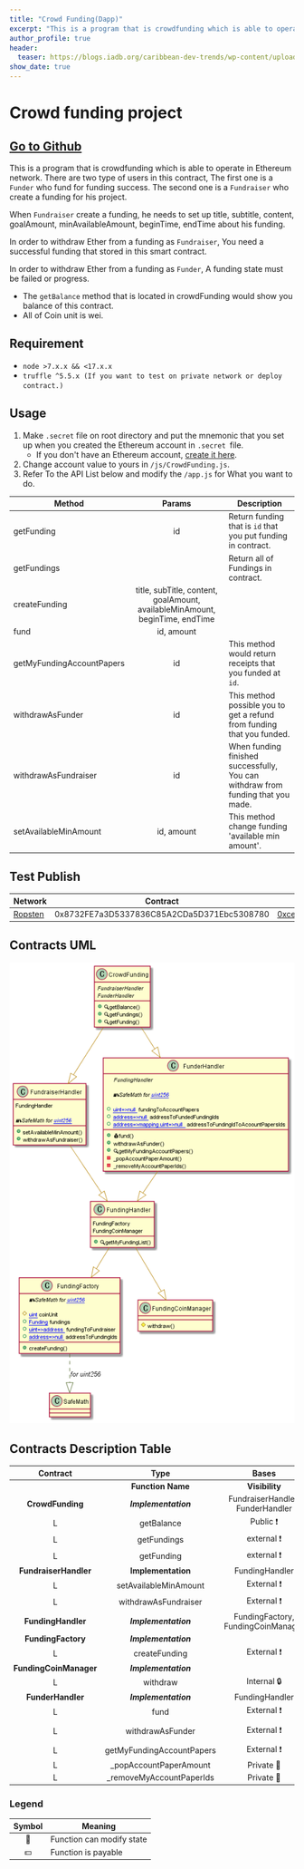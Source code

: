 ```yaml
---
title: "Crowd Funding(Dapp)"
excerpt: "This is a program that is crowdfunding which is able to operate in Ethereum network. There are two type  of users in this contract, The first one is a `Funder` who fund for funding success. The second one is a `Fundraiser` who create a funding for his project."
author_profile: true
header:
  teaser: https://blogs.iadb.org/caribbean-dev-trends/wp-content/uploads/sites/34/2017/12/Blockchain1.jpg
show_date: true
---
```

# Crowd funding project

## [Go to Github](https://github.com/0vollov0/crowd-funding/tree/master)


This is a program that is crowdfunding which is able to operate in Ethereum network. There are two type  of users in this contract, The first one is a `Funder` who fund for funding success. The second one is a `Fundraiser` who create a funding for his project.

When `Fundraiser` create a funding, he needs to set up title, subtitle, content, goalAmount, minAvailableAmount, beginTime, endTime about his funding.

In order to withdraw Ether from a funding as `Fundraiser`, You need a successful funding that stored in this smart contract.

In order to withdraw Ether from a funding as `Funder`, A funding state must be failed or progress.

* The `getBalance` method that is located in crowdFunding would show you balance of this contract.
* All of Coin unit is wei.

## Requirement

* `node >7.x.x && <17.x.x`
* `truffle ^5.5.x (If you want to test on private network or deploy contract.)`


## Usage

1. Make `.secret` file on root directory and put the mnemonic that you set up when you created the Ethereum account in `.secret `file.
    * If you don't have an Ethereum account, [create it here](https://metamask.io/).
2. Change account value to yours in `/js/CrowdFunding.js`.
3. Refer To the  API List below and modify the `/app.js` for What you want to do.

|Method|Params|Description|
|---|:---:|---|
| getFunding | id | Return funding that is `id` that you put funding in contract. |
| getFundings | | Return all of Fundings in contract. |
| createFunding | title, subTitle, content, goalAmount, availableMinAmount, beginTime, endTime | |
| fund | id, amount |  |
| getMyFundingAccountPapers | id | This method would return receipts that you funded at `id`. |
| withdrawAsFunder | id | This method possible  you to get a refund from funding that you funded. |
| withdrawAsFundraiser | id | When funding finished successfully, You can withdraw from funding that you made. |
| setAvailableMinAmount | id, amount | This method change funding 'available min amount'. |


## Test Publish


|Network|Contract|Txn Hash|
|---|---|---|
|[Ropsten](https://ropsten.etherscan.io/address/0x8732FE7a3D5337836C85A2CDa5D371Ebc5308780)|0x8732FE7a3D5337836C85A2CDa5D371Ebc5308780|[0xce227e8679e93e5ed3929d4fb40a9e5c1bbfc969941906ff7c832f72af3950c7](https://ropsten.etherscan.io/tx/0xce227e8679e93e5ed3929d4fb40a9e5c1bbfc969941906ff7c832f72af3950c7)|

## Contracts UML

![UML](https://github.com/0vollov0/crowd-funding/blob/master/uml/@solidity_uml.png?raw=true)

## Contracts Description Table

|  Contract  |         Type        |       Bases      |                  |                 |
|:----------:|:-------------------:|:----------------:|:----------------:|:---------------:|
|          |  **Function Name**  |  **Visibility**  |  **Mutability**  |  **Modifiers**  |
| **CrowdFunding** | ***Implementation*** | FundraiserHandler, FunderHandler |||
| L  | getBalance | Public ❗️  |   |NO❗️ |
| L  | getFundings | external ❗️  | 🛑  |NO❗️ |
| L  | getFunding | external ❗️  |  🛑 |NO❗️ |
| **FundraiserHandler** | ******Implementation****** | FundingHandler |||
|  L | setAvailableMinAmount | External ❗️ | 🛑  | ownerOfFunding |
|  L | withdrawAsFundraiser | External ❗️ | 🛑  | fundingSucceeded |
| **FundingHandler** | ***Implementation*** | FundingFactory, FundingCoinManager |||
| **FundingFactory** | ***Implementation*** |  |||
 | L  | createFunding | External ❗️ | 🛑  |NO❗️ |
| **FundingCoinManager** | ***Implementation*** |  |||
 | L  | withdraw | Internal 🔒 | 🛑  | |
| **FunderHandler** | ***Implementation*** | FundingHandler |||
| L  | fund | External ❗️ |  💵 | availableFund |
| L  | withdrawAsFunder | External ❗️ | 🛑  | funded fundingInProgressOrFailed |
| L  | getMyFundingAccountPapers | External ❗️  |  |NO❗️ |
| L  | _popAccountPaperAmount | Private 🔐 | 🛑  | |
| L  | _removeMyAccountPaperIds | Private 🔐 | 🛑  | |


### Legend

|  Symbol  |  Meaning  |
|:--------:|-----------|
|    🛑    | Function can modify state |
|    💵    | Function is payable |